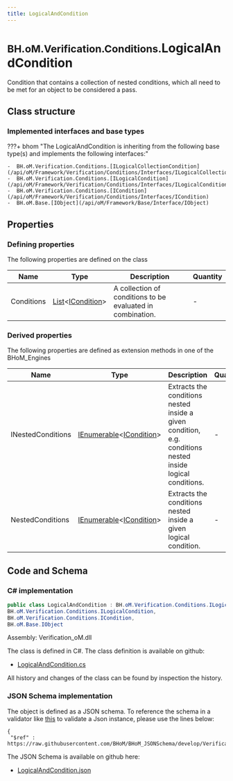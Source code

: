 ```yaml
---
title: LogicalAndCondition
---
```


# <small>BH.oM.Verification.Conditions.</small>**LogicalAndCondition**

Condition that contains a collection of nested conditions, which all need to be met for an object to be considered a pass.

## Class structure

### Implemented interfaces and base types

???+ bhom "The LogicalAndCondition is inheriting from the following base type(s) and implements the following interfaces:"

    -  BH.oM.Verification.Conditions.[ILogicalCollectionCondition](/api/oM/Framework/Verification/Conditions/Interfaces/ILogicalCollectionCondition)
    -  BH.oM.Verification.Conditions.[ILogicalCondition](/api/oM/Framework/Verification/Conditions/Interfaces/ILogicalCondition)
    -  BH.oM.Verification.Conditions.[ICondition](/api/oM/Framework/Verification/Conditions/Interfaces/ICondition)
    -  BH.oM.Base.[IObject](/api/oM/Framework/Base/Interface/IObject)


## Properties



### Defining properties

The following properties are defined on the class

| Name             | Type             | Description      | Quantity         |
|------------------|------------------|------------------|------------------|
| Conditions | [List](https://learn.microsoft.com/en-us/dotnet/api/System.Collections.Generic.List-1?view=netstandard-2.0)&lt;[ICondition](/api/oM/Framework/Verification/Conditions/Interfaces/ICondition)&gt; | A collection of conditions to be evaluated in combination. | - |


### Derived properties

The following properties are defined as extension methods in one of the BHoM_Engines

| Name             | Type             | Description      | Quantity         | Engine           |
|------------------|------------------|------------------|------------------|------------------|
| INestedConditions | [IEnumerable](https://learn.microsoft.com/en-us/dotnet/api/System.Collections.Generic.IEnumerable-1?view=netstandard-2.0)&lt;[ICondition](/api/oM/Framework/Verification/Conditions/Interfaces/ICondition)&gt; | Extracts the conditions nested inside a given condition, e.g. conditions nested inside logical conditions. | - | Verification_Engine |
| NestedConditions | [IEnumerable](https://learn.microsoft.com/en-us/dotnet/api/System.Collections.Generic.IEnumerable-1?view=netstandard-2.0)&lt;[ICondition](/api/oM/Framework/Verification/Conditions/Interfaces/ICondition)&gt; | Extracts the conditions nested inside a given logical condition. | - | Verification_Engine |


## Code and Schema

### C# implementation

``` C# title="C#"
public class LogicalAndCondition : BH.oM.Verification.Conditions.ILogicalCollectionCondition,
BH.oM.Verification.Conditions.ILogicalCondition,
BH.oM.Verification.Conditions.ICondition,
BH.oM.Base.IObject
```

Assembly: Verification_oM.dll

The class is defined in C#. The class definition is available on github:

- [LogicalAndCondition.cs](https://github.com/BHoM/BHoM/blob/develop/Verification_oM/Conditions\Logical\LogicalAndCondition.cs)

All history and changes of the class can be found by inspection the history.
### JSON Schema implementation

The object is defined as a JSON schema. To reference the schema in a validator like [this](https://www.jsonschemavalidator.net/) to validate a Json instance, please use the lines below:

``` { .json .copy .select } title="JSON Schema"
{
 "$ref" : https://raw.githubusercontent.com/BHoM/BHoM_JSONSchema/develop/Verification_oM/Conditions/LogicalAndCondition.json}
```

The JSON Schema is available on github here:

- [LogicalAndCondition.json](https://github.com/BHoM/BHoM_JSONSchema/blob/develop/Verification_oM/Conditions/LogicalAndCondition.json)
